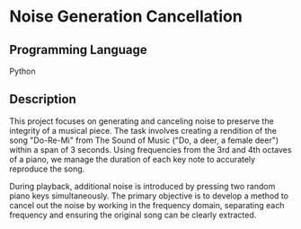 # Noise Generation Cancellation

## Programming Language
Python

## Description
This project focuses on generating and canceling noise to preserve the integrity of a musical piece. The task involves creating a rendition of the song "Do-Re-Mi" from The Sound of Music ("Do, a deer, a female deer") within a span of 3 seconds. Using frequencies from the 3rd and 4th octaves of a piano, we manage the duration of each key note to accurately reproduce the song.

During playback, additional noise is introduced by pressing two random piano keys simultaneously. The primary objective is to develop a method to cancel out the noise by working in the frequency domain, separating each frequency and ensuring the original song can be clearly extracted.


